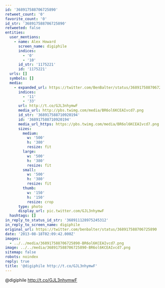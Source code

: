 ```yaml
---
id: '368917588706725890'
retweet_count: '0'
favorite_count: '0'
id_str: '368917588706725890'
retweeted: false
entities:
  user_mentions:
    - name: Alex Howard
      screen_name: digiphile
      indices:
        - '0'
        - '10'
      id_str: '1175221'
      id: '1175221'
  urls: []
  symbols: []
  media:
    - expanded_url: https://twitter.com/BenBalter/status/368917588706725890/photo/1
      indices:
        - '11'
        - '33'
      url: http://t.co/GJL3nhymwF
      media_url: http://pbs.twimg.com/media/BR6ol6KCEAIvcd7.png
      id_str: '368917588710920194'
      id: '368917588710920194'
      media_url_https: https://pbs.twimg.com/media/BR6ol6KCEAIvcd7.png
      sizes:
        medium:
          w: '500'
          h: '380'
          resize: fit
        large:
          w: '500'
          h: '380'
          resize: fit
        small:
          w: '500'
          h: '380'
          resize: fit
        thumb:
          w: '150'
          h: '150'
          resize: crop
      type: photo
      display_url: pic.twitter.com/GJL3nhymwF
  hashtags: []
in_reply_to_status_id_str: '368911128975245312'
in_reply_to_screen_name: digiphile
original_url: https://twitter.com/benbalter/status/368917588706725890
date: '2013-08-18T02:09:42.000Z'
images:
  - ../../media/368917588706725890-BR6ol6KCEAIvcd7.png
image: ../../media/368917588706725890-BR6ol6KCEAIvcd7.png
sitemap: false
robots: noindex
reply: true
title: '@digiphile http://t.co/GJL3nhymwF'
---
```


@digiphile http://t.co/GJL3nhymwF